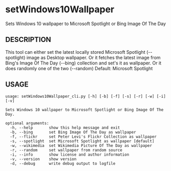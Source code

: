 # setWindows10Wallpaper
Sets Windows 10 wallpaper to Microsoft Spotlight or Bing Image Of The Day

## DESCRIPTION

This tool can either set the latest locally stored Microsoft
Spotlight (--spotlight) image as Desktop wallpaper. Or it fetches
the latest image from Bing's Image Of The Day (--bing) collection
and set's it as wallpaper. Or it does randomly one of the two (--random)
Default: Microsoft Spotlight

## USAGE

    usage: setWindows10Wallpaper_cli.py [-h] [-b] [-f] [-s] [-r] [-w] [-i] [-v]

    Sets Windows 10 wallpaper to Microsoft Spotlight or Bing Image Of The Day.

    optional arguments:
      -h, --help       show this help message and exit
      -b, --bing       set Bing Image Of The Day as wallpaper
      -f, --flickr     set Peter Levi's Flickr Collection as wallpaper
      -s, --spotlight  set Microsoft Spotlight as wallpaper [default]
      -w, --wikimedia  set Wikimedia Picture Of The Day as wallpaper
      -r, --random     set wallpaper from random source
      -i, --info       show license and author information
      -v, --version    show version
      -d, --debug      write debug output to logfile